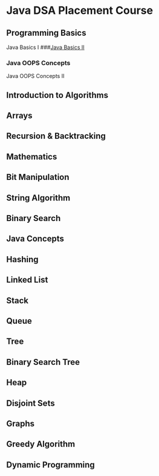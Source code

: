 # Java DSA Placement Course
## Programming Basics
Java Basics I
###[Java Basics II](https://github.com/PrabhatKr0607/JavaDSAPlacementCourse/tree/main/1.%20Programming%20Basics/Java%20Basics%20II)
### Java OOPS Concepts
Java OOPS Concepts II
## Introduction to Algorithms
## Arrays
## Recursion & Backtracking
## Mathematics
## Bit Manipulation
## String Algorithm
## Binary Search
## Java Concepts
## Hashing
## Linked List
## Stack
## Queue
## Tree
## Binary Search Tree
## Heap
## Disjoint Sets
## Graphs
## Greedy Algorithm
## Dynamic Programming

